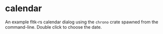 # calendar

An example fltk-rs calendar dialog using the `chrono` crate spawned from the command-line. Double click to choose the date.
